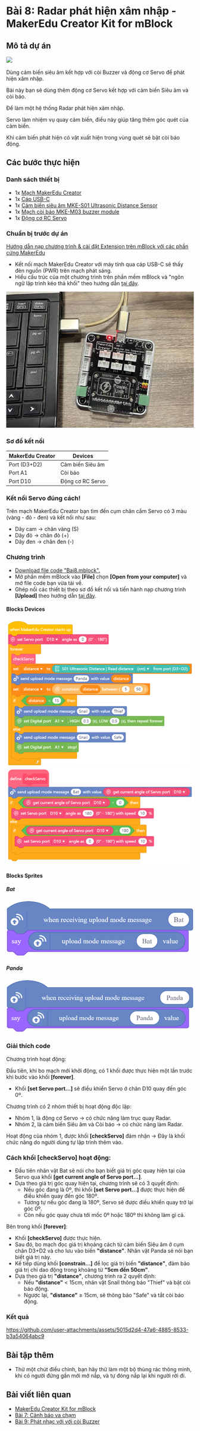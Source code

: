 # Bài 8: Radar phát hiện xâm nhập - MakerEdu Creator Kit for mBlock

## Mô tả dự án

![](/ex/less08/image/BAI8.png)

Dùng cảm biến siêu âm kết hợp với còi Buzzer và động cơ Servo để phát hiện xâm nhập.

Bài này bạn sẽ dùng thêm động cơ Servo kết hợp với cảm biến Siêu âm và còi báo.

Để làm một hệ thống Radar phát hiện xâm nhập.

Servo làm nhiệm vụ quay cảm biến, điều này giúp tăng thêm góc quét của cảm biến.

Khi cảm biến phát hiện có vật xuất hiện trong vùng quét sẽ bật còi báo động.

## Các bước thực hiện

### Danh sách thiết bị

- 1x [Mạch MakerEdu Creator](https://www.makerlab.vn/creator)
- 1x [Cáp USB-C](https://hshop.vn/cap-usb-type-c)
- 1x [Cảm biến siêu âm MKE-S01 Ultrasonic Distance Sensor](https://makerlab.vn/mkes01)
- 1x [Mạch còi báo MKE-M03 buzzer module](https://makerlab.vn/mkem03)
- 1x [Động cơ RC Servo](https://hshop.vn/dong-co-rc-servo-9g)

### Chuẩn bị trước dự án

[Hướng dẫn nạp chương trình & cài đặt Extension trên mBlock với các phần cứng MakerEdu](https://github.com/makerlabvn/mBlock-MakerEdu-Creator)

- Kết nối mạch MakerEdu Creator với máy tính qua cáp USB-C sẽ thấy đèn nguồn (PWR) trên mạch phát sáng.
- Hiểu cấu trúc của một chương trình trên phần mềm mBlock và "ngôn ngữ lập trình kéo thả khối" theo hướng dẫn [tại đây](https://support.makeblock.com/hc/en-us/articles/12738783754903-Block-Reference).

![](/ex/less03/image/700px-Connect_MakerEdu_Creator_with_Computer_by_USB-C_cable.jpg)

### Sơ đồ kết nối

| MakerEdu Creator | Devices              |
|------------------|----------------------|
| Port (D3+D2)     | Cảm biến Siêu âm     |
| Port A1          | Còi báo              |
| Port D10         | Động cơ RC Servo     |

### Kết nối Servo đúng cách!

Trên mạch MakerEdu Creator bạn tìm đến cụm chân cắm Servo có 3 màu (vàng - đỏ - đen) và kết nối như sau:
- Dây cam → chân vàng (S)
- Dây đỏ → chân đỏ (+)
- Dây đen → chân đen (-)

### Chương trình

- [Download file code "Bai8.mblock".](/ex/less08/mBlock5/Bai8.mblock)
- Mở phần mềm mBlock vào **[File]** chọn **[Open from your computer]** và mở file code bạn vừa tải về.
- Ghép nối các thiết bị theo sơ đồ kết nối và tiến hành nạp chương trình **[Upload]** theo hướng dẫn [tại đây](https://github.com/makerlabvn/mBlock-MakerEdu-Creator).

#### Blocks Devices

![Creator mBlock Bai 8 1](/ex/less08/image/825px-Creator_mBlock_Bai_8_1.png)
![Creator mBlock Bai 8 2](/ex/less08/image/825px-Creator_mBlock_Bai_8_2.png)

#### Blocks Sprites

##### Bat

![spritesBat](/ex/less08/image/spritesBat.png)

##### Panda

![spritesPanda](/ex/less08/image/spritesPanda.png)

### Giải thích code

Chương trình hoạt động:

Đầu tiên, khi bo mạch mới khởi động, có 1 khối được thực hiện một lần trước khi bước vào khối **[forever]**.

- Khối **[set Servo port...]** sẽ điều khiển Servo ở chân D10 quay đến góc 0º.

Chương trình có 2 nhóm thiết bị hoạt động độc lập:

- Nhóm 1, là động cơ Servo → có chức năng làm trục quay Radar.
- Nhóm 2, là cảm biến Siêu âm và Còi báo → có chức năng làm Radar.

Hoạt động của nhóm 1, được khối **[checkServo]** đảm nhận → Đây là khối chức năng do người dùng tự lập trình thêm vào.

### Cách khối **[checkServo]** hoạt động:

- Đầu tiên nhân vật Bat sẽ nói cho bạn biết giá trị góc quay hiện tại của Servo qua khối **[get current angle of Servo port...]**.
- Dựa theo giá trị góc quay hiện tại, chương trình sẽ có 3 quyết định:
  - Nếu góc đang là 0º, thì khối **[set Servo port...]** được thực hiện để điều khiển quay đến góc 180º.
  - Tương tự nếu góc đang là 180º, Servo sẽ được điều khiển quay trở lại góc 0º.
  - Còn nếu góc quay chưa tới mốc 0º hoặc 180º thì không làm gì cả.

Bên trong khối **[forever]**:

- Khối **[checkServo]** được thực hiện.
- Sau đó, bo mạch đọc giá trị khoảng cách từ cảm biến Siêu âm ở cụm chân D3+D2 và cho lưu vào biến **"distance"**. Nhân vật Panda sẽ nói bạn biết giá trị này.
- Kế tiếp dùng khối **[constrain...]** để lọc giá trị biến **"distance"**, đảm bảo giá trị chỉ dao động trong khoảng từ **"5cm đến 50cm"**.
- Dựa theo giá trị **"distance"**, chương trình ra 2 quyết định:
  - Nếu **"distance"** < 15cm, nhân vật Snail thông báo "Thief" và bật còi báo động.
  - Ngược lại, **"distance"** ≥ 15cm, sẽ thông báo "Safe" và tắt còi báo động.

### Kết quả


https://github.com/user-attachments/assets/5015d2d4-47a6-4885-8533-b3a54064abc9


## Bài tập thêm

- Thử một chút điều chỉnh, bạn hãy thử làm một bộ thùng rác thông minh, khi có người đứng gần mới mở nắp, và tự đóng nắp lại khi người rời đi.

## Bài viết liên quan

- [MakerEdu Creator Kit for mBlock](/README.md)
- [Bài 7: Cảnh báo va chạm](/ex/less07/README.md)
- [Bài 9: Phát nhạc với với còi Buzzer](/ex/less09/README.md)
